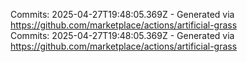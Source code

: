 Commits: 2025-04-27T19:48:05.369Z - Generated via https://github.com/marketplace/actions/artificial-grass
<br>
Commits: 2025-04-27T19:48:05.369Z - Generated via https://github.com/marketplace/actions/artificial-grass
<br>
